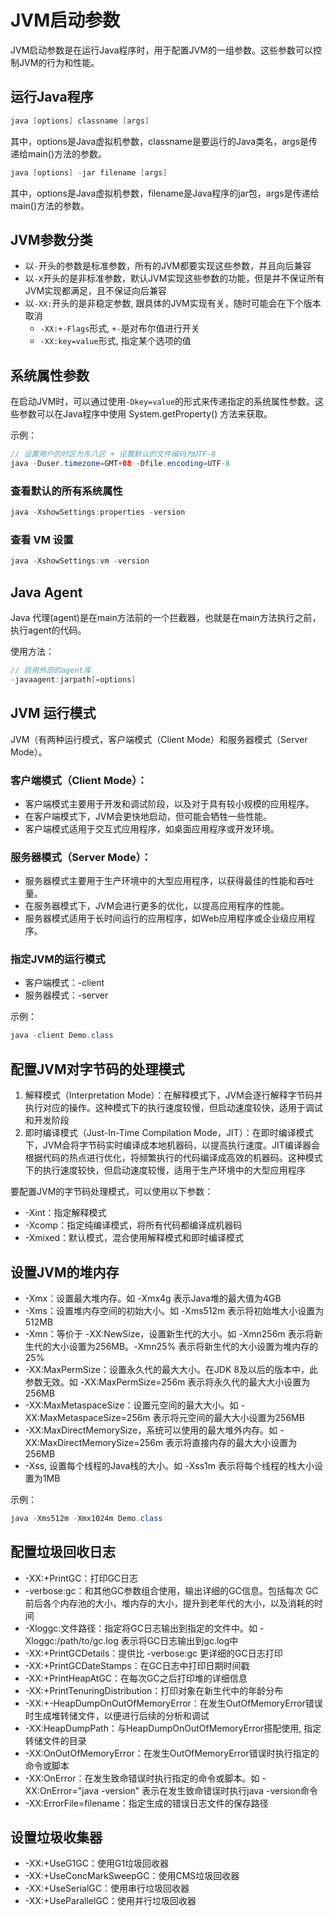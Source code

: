 # JVM启动参数

JVM启动参数是在运行Java程序时，用于配置JVM的一组参数。这些参数可以控制JVM的行为和性能。

## 运行Java程序

```java
java [options] classname [args]
```

其中，options是Java虚拟机参数，classname是要运行的Java类名，args是传递给main()方法的参数。


```java
java [options] -jar filename [args]
```

其中，options是Java虚拟机参数，filename是Java程序的jar包，args是传递给main()方法的参数。

## JVM参数分类

- 以`-`开头的参数是标准参数，所有的JVM都要实现这些参数，并且向后兼容
- 以`-X`开头的是非标准参数，默认JVM实现这些参数的功能，但是并不保证所有JVM实现都满足，且不保证向后兼容
- 以`-XX:`开头的是非稳定参数, 跟具体的JVM实现有关，随时可能会在下个版本取消
    - `-XX:+-Flags`形式, `+-`是对布尔值进行开关
    - `-XX:key=value`形式, 指定某个选项的值

## 系统属性参数

在启动JVM时，可以通过使用`-Dkey=value`的形式来传递指定的系统属性参数。这些参数可以在Java程序中使用 System.getProperty() 方法来获取。

示例：

```java
// 设置用户的时区为东八区 + 设置默认的文件编码为UTF-8
java -Duser.timezone=GMT+08 -Dfile.encoding=UTF-8
```

### 查看默认的所有系统属性

```java
java -XshowSettings:properties -version
```

### 查看 VM 设置

```java
java -XshowSettings:vm -version
```

## Java Agent

Java 代理(agent)是在main方法前的一个拦截器，也就是在main方法执行之前，执行agent的代码。

使用方法：

```java
// 启用外部的agent库
-javaagent:jarpath[=options] 
```

## JVM 运行模式

JVM（有两种运行模式，客户端模式（Client Mode）和服务器模式（Server Mode）。

### 客户端模式（Client Mode）：

- 客户端模式主要用于开发和调试阶段，以及对于具有较小规模的应用程序。
- 在客户端模式下，JVM会更快地启动，但可能会牺牲一些性能。
- 客户端模式适用于交互式应用程序，如桌面应用程序或开发环境。

### 服务器模式（Server Mode）：

- 服务器模式主要用于生产环境中的大型应用程序，以获得最佳的性能和吞吐量。
- 在服务器模式下，JVM会进行更多的优化，以提高应用程序的性能。
- 服务器模式适用于长时间运行的应用程序，如Web应用程序或企业级应用程序。

### 指定JVM的运行模式

- 客户端模式：-client
- 服务器模式：-server

示例：

```java
java -client Demo.class
```

## 配置JVM对字节码的处理模式

1. 解释模式（Interpretation Mode）：在解释模式下，JVM会逐行解释字节码并执行对应的操作。这种模式下的执行速度较慢，但启动速度较快，适用于调试和开发阶段
2. 即时编译模式（Just-In-Time Compilation Mode，JIT）：在即时编译模式下，JVM会将字节码实时编译成本地机器码，以提高执行速度。JIT编译器会根据代码的热点进行优化，将频繁执行的代码编译成高效的机器码。这种模式下的执行速度较快，但启动速度较慢，适用于生产环境中的大型应用程序

要配置JVM的字节码处理模式，可以使用以下参数：

- -Xint：指定解释模式
- -Xcomp：指定纯编译模式，将所有代码都编译成机器码
- -Xmixed：默认模式，混合使用解释模式和即时编译模式

## 设置JVM的堆内存

- -Xmx：设置最大堆内存。如 -Xmx4g 表示Java堆的最大值为4GB
- -Xms：设置堆内存空间的初始大小。如 -Xms512m 表示将初始堆大小设置为512MB
- -Xmn：等价于 -XX:NewSize，设置新生代的大小。如 -Xmn256m 表示将新生代的大小设置为256MB。-Xmn25% 表示将新生代的大小设置为堆内存的25%
- -XX:MaxPermSize：设置永久代的最大大小。在JDK 8及以后的版本中，此参数无效。如 -XX:MaxPermSize=256m 表示将永久代的最大大小设置为256MB
- -XX:MaxMetaspaceSize：设置元空间的最大大小。如 -XX:MaxMetaspaceSize=256m 表示将元空间的最大大小设置为256MB
- -XX:MaxDirectMemorySize，系统可以使用的最大堆外内存。如 -XX:MaxDirectMemorySize=256m 表示将直接内存的最大大小设置为256MB
- -Xss, 设置每个线程的Java栈的大小。如 -Xss1m 表示将每个线程的栈大小设置为1MB

示例：

```java
java -Xms512m -Xmx1024m Demo.class
```

## 配置垃圾回收日志

- -XX:+PrintGC：打印GC日志
- -verbose:gc：和其他GC参数组合使用，输出详细的GC信息。包括每次 GC 前后各个内存池的大小，堆内存的大小，提升到老年代的大小，以及消耗的时间
- -Xloggc:文件路径：指定将GC日志输出到指定的文件中。如 -Xloggc:/path/to/gc.log 表示将GC日志输出到gc.log中
- -XX:+PrintGCDetails：提供比 -verbose:gc 更详细的GC日志打印
- -XX:+PrintGCDateStamps：在GC日志中打印日期时间戳
- -XX:+PrintHeapAtGC：在每次GC之后打印堆的详细信息
- -XX:+PrintTenuringDistribution：打印对象在新生代中的年龄分布
- -XX:+-HeapDumpOnOutOfMemoryError：在发生OutOfMemoryError错误时生成堆转储文件，以便进行后续的分析和调试
- -XX:HeapDumpPath：与HeapDumpOnOutOfMemoryError搭配使用, 指定转储文件的目录
- -XX:OnOutOfMemoryError：在发生OutOfMemoryError错误时执行指定的命令或脚本
- -XX:OnError：在发生致命错误时执行指定的命令或脚本。如 -XX:OnError="java -version" 表示在发生致命错误时执行java -version命令
- -XX:ErrorFile=filename：指定生成的错误日志文件的保存路径

## 设置垃圾收集器

- -XX:+UseG1GC：使用G1垃圾回收器
- -XX:+UseConcMarkSweepGC：使用CMS垃圾回收器
- -XX:+UseSerialGC：使用串行垃圾回收器
- -XX:+UseParallelGC：使用并行垃圾回收器
